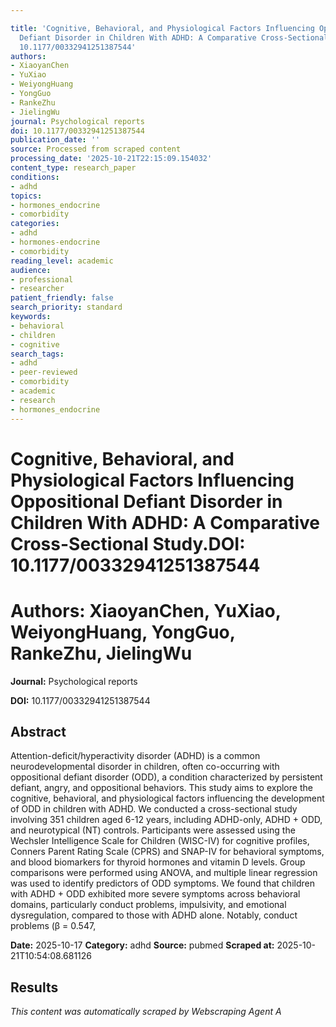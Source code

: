 ```yaml
---

title: 'Cognitive, Behavioral, and Physiological Factors Influencing Oppositional
  Defiant Disorder in Children With ADHD: A Comparative Cross-Sectional Study.**DOI:**
  10.1177/00332941251387544'
authors:
- XiaoyanChen
- YuXiao
- WeiyongHuang
- YongGuo
- RankeZhu
- JielingWu
journal: Psychological reports
doi: 10.1177/00332941251387544
publication_date: ''
source: Processed from scraped content
processing_date: '2025-10-21T22:15:09.154032'
content_type: research_paper
conditions:
- adhd
topics:
- hormones_endocrine
- comorbidity
categories:
- adhd
- hormones-endocrine
- comorbidity
reading_level: academic
audience:
- professional
- researcher
patient_friendly: false
search_priority: standard
keywords:
- behavioral
- children
- cognitive
search_tags:
- adhd
- peer-reviewed
- comorbidity
- academic
- research
- hormones_endocrine
---
```




# Cognitive, Behavioral, and Physiological Factors Influencing Oppositional Defiant Disorder in Children With ADHD: A Comparative Cross-Sectional Study.**DOI:** 10.1177/00332941251387544

# **Authors:** XiaoyanChen, YuXiao, WeiyongHuang, YongGuo, RankeZhu, JielingWu

**Journal:** Psychological reports

**DOI:** 10.1177/00332941251387544

## Abstract

Attention-deficit/hyperactivity disorder (ADHD) is a common neurodevelopmental disorder in children, often co-occurring with oppositional defiant disorder (ODD), a condition characterized by persistent defiant, angry, and oppositional behaviors. This study aims to explore the cognitive, behavioral, and physiological factors influencing the development of ODD in children with ADHD. We conducted a cross-sectional study involving 351 children aged 6-12 years, including ADHD-only, ADHD + ODD, and neurotypical (NT) controls. Participants were assessed using the Wechsler Intelligence Scale for Children (WISC-IV) for cognitive profiles, Conners Parent Rating Scale (CPRS) and SNAP-IV for behavioral symptoms, and blood biomarkers for thyroid hormones and vitamin D levels. Group comparisons were performed using ANOVA, and multiple linear regression was used to identify predictors of ODD symptoms. We found that children with ADHD + ODD exhibited more severe symptoms across behavioral domains, particularly conduct problems, impulsivity, and emotional dysregulation, compared to those with ADHD alone. Notably, conduct problems (β = 0.547,

**Date:** 2025-10-17
**Category:** adhd
**Source:** pubmed
**Scraped at:** 2025-10-21T10:54:08.681126
## Results
*This content was automatically scraped by Webscraping Agent A*